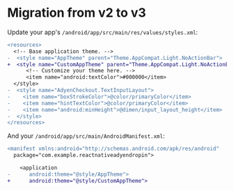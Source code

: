 # Migration from v2 to v3

Update your app's `/android/app/src/main/res/values/styles.xml`:

```diff
<resources>
  <!-- Base application theme. -->
-  <style name="AppTheme" parent="Theme.AppCompat.Light.NoActionBar">
+  <style name="CustomAppTheme" parent="Theme.AppCompat.Light.NoActionBar">
      <!-- Customize your theme here. -->
      <item name="android:textColor">#000000</item>
  </style>
-  <style name="AdyenCheckout.TextInputLayout">
-    <item name="boxStrokeColor">@color/primaryColor</item>
-    <item name="hintTextColor">@color/primaryColor</item>
-    <item name="android:minHeight">@dimen/input_layout_height</item>
-  </style>
</resources>
```

And your `/android/app/src/main/AndroidManifest.xml`:

```diff
<manifest xmlns:android="http://schemas.android.com/apk/res/android"
  package="com.example.reactnativeadyendropin">

    <application
-      android:theme="@style/AppTheme">
+      android:theme="@style/CustomAppTheme">
```
